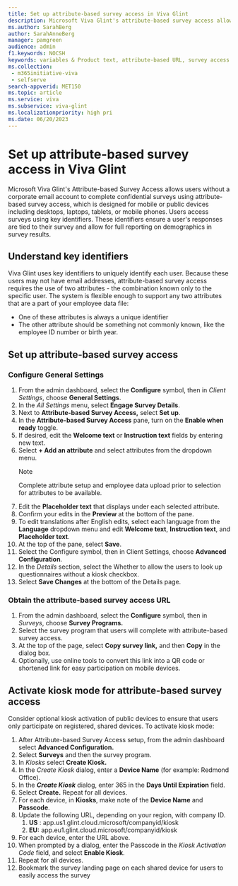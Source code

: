 ```yaml
---
title: Set up attribute-based survey access in Viva Glint 
description: Microsoft Viva Glint's attribute-based survey access allows users without a corporate email account to complete confidential surveys. 
ms.author: SarahBerg
author: SarahAnneBerg
manager: pamgreen
audience: admin
f1.keywords: NOCSH
keywords: variables & Product text, attribute-based URL, survey access 
ms.collection: 
 - m365initiative-viva
 - selfserve
search-appverid: MET150
ms.topic: article
ms.service: viva
ms.subservice: viva-glint
ms.localizationpriority: high pri
ms.date: 06/20/2023
---
```


# Set up attribute-based survey access in Viva Glint

Microsoft Viva Glint's Attribute-based Survey Access allows users without a corporate email account to complete confidential surveys using attribute-based survey access, which is designed for mobile or public devices including desktops, laptops, tablets, or mobile phones. Users access surveys using key identifiers. These identifiers ensure a user's responses are tied to their survey and allow for full reporting on demographics in survey results.

## Understand key identifiers

Viva Glint uses key identifiers to uniquely identify each user. Because these users may not have email addresses, attribute-based survey access requires the use of two attributes - the combination known only to the specific user. The system is flexible enough to support any two attributes that are a part of your employee data file:

- One of these attributes is always a unique identifier
- The other attribute should be something not commonly known, like the employee ID number or birth year.

## Set up attribute-based survey access

### Configure General Settings

1. From the admin dashboard, select the **Configure** symbol, then in *Client Settings*, choose **General Settings**.
2. In the *All Settings* menu, select **Engage Survey Details**.
3. Next to **Attribute-based Survey Access,** select **Set up**.
4. In the **Attribute-based Survey Access** pane, turn on the **Enable when ready** toggle.
5. If desired, edit the **Welcome text** or **Instruction text** fields by entering new text.
6. Select **+ Add an attribute** and select attributes from the dropdown menu.
   > [!NOTE]
   > Complete attribute setup and employee data upload prior to selection for attributes to be available.
7. Edit the **Placeholder text** that displays under each selected attribute.
8. Confirm your edits in the **Preview** at the bottom of the pane.
9. To edit translations after English edits, select each language from the **Language** dropdown menu and edit **Welcome text**, **Instruction text**, and **Placeholder text**.
10. At the top of the pane, select **Save**.
11. Select the Configure symbol, then in Client Settings, choose **Advanced Configuration**.
12. In the *Details* section, select the Whether to allow the users to look up questionnaires without a kiosk checkbox.
13. Select **Save Changes** at the bottom of the Details page.

### Obtain the attribute-based survey access URL

1. From the admin dashboard, select the **Configure** symbol, then in *Surveys*, choose **Survey Programs.**
2. Select the survey program that users will complete with attribute-based survey access.
3. At the top of the page, select **Copy survey link,** and then **Copy** in the dialog box.
4. Optionally, use online tools to convert this link into a QR code or shortened link for easy participation on mobile devices.

## Activate kiosk mode for attribute-based survey access

Consider optional kiosk activation of public devices to ensure that users only participate on registered, shared devices. To activate kiosk mode:

1. After Attribute-based Survey Access setup, from the admin dashboard select **Advanced Configuration.**
2. Select **Surveys** and then the survey program.
3. In *Kiosks* select **Create Kiosk.**
4. In the *Create Kiosk* dialog, enter a **Device Name** (for example: Redmond Office).
5. In the ***Create Kiosk*** dialog, enter 365 in the **Days Until Expiration** field.
6. Select **Create.** Repeat for all devices.
7. For each device, in **Kiosks**, make note of the **Device Name** and **Passcode**.
8. Update the following URL, depending on your region, with company ID.
   1. **US** : app.us1.glint.cloud.microsoft/companyid/kiosk
   2. **EU:** app.eu1.glint.cloud.microsoft/companyid/kiosk
9. For each device, enter the URL above.
10. When prompted by a dialog, enter the Passcode in the *Kiosk Activation Code* field, and select **Enable Kiosk**.
11. Repeat for all devices.
12. Bookmark the survey landing page on each shared device for users to easily access the survey